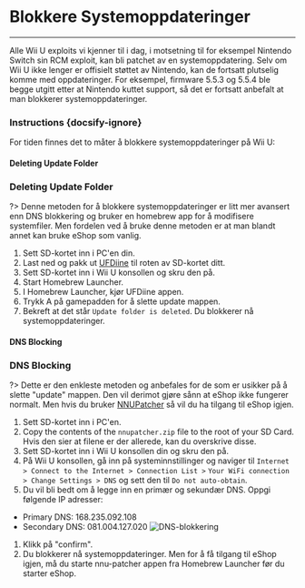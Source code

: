 # Blokkere Systemoppdateringer
---
Alle Wii U exploits vi kjenner til i dag, i motsetning til for eksempel Nintendo Switch sin RCM exploit, kan bli patchet av en systemoppdatering. Selv om Wii U ikke lenger er offisielt støttet av Nintendo, kan de fortsatt plutselig komme med oppdateringer. For eksempel, firmware 5.5.3 og 5.5.4 ble begge utgitt etter at Nintendo kuttet support, så det er fortsatt anbefalt at man blokkerer systemoppdateringer.

### Instructions {docsify-ignore}

For tiden finnes det to måter å blokkere systemoppdateringer på Wii U:
<!-- tabs:start -->

#### **Deleting Update Folder**

### Deleting Update Folder

?> Denne metoden for å blokkere systemoppdateringer er litt mer avansert enn DNS blokkering og bruker en homebrew app for å modifisere systemfiler. Men fordelen ved å bruke denne metoden er at man blandt annet kan bruke eShop som vanlig.
1. Sett SD-kortet inn i PC'en din.
1. Last ned og pakk ut [UFDiine](https://github.com/GaryOderNichts/UFDiine/releases) til roten av SD-kortet ditt.
1. Sett SD-kortet inn i Wii U konsollen og skru den på.
1. Start Homebrew Launcher.
1. I Homebrew Launcher, kjør UFDiine appen.
1. Trykk A på gamepadden for å slette update mappen.
1. Bekreft at det står `Update folder is deleted`. Du blokkerer nå systemoppdateringer.

#### **DNS Blocking**

### DNS Blocking

?> Dette er den enkleste metoden og anbefales for de som er usikker på å slette "update" mappen. Den vil derimot gjøre sånn at eShop ikke fungerer normalt. Men hvis du bruker [NNUPatcher](http://www.wiiubru.com/appstore/zips/nnupatcher.zip) så vil du ha tilgang til eShop igjen.
1. Sett SD-kortet inn i PC'en.
1. Copy the contents of the `nnupatcher.zip` file to the root of your SD Card. Hvis den sier at filene er der allerede, kan du overskrive disse.
1. Sett SD-kortet inn i Wii U konsollen din og skru den på.
1. På Wii U konsollen, gå inn på systeminnstillinger og naviger til `Internet > Connect to the Internet > Connection List >` `Your WiFi connection > Change Settings > DNS` og sett den til `Do not auto-obtain`.
1. Du vil bli bedt om å legge inn en primær og sekundær DNS. Oppgi følgende IP adresser:
 - Primary DNS: 168.235.092.108
 - Secondary DNS: 081.004.127.020 <img src="docs/assets/img/DNS.png" alt="DNS-blokkering" />
1. Klikk på "confirm".
1. Du blokkerer nå systemoppdateringer. Men for å få tilgang til eShop igjen, må du starte nnu-patcher appen fra Homebrew Launcher før du starter eShop.

<!-- tabs:end -->
